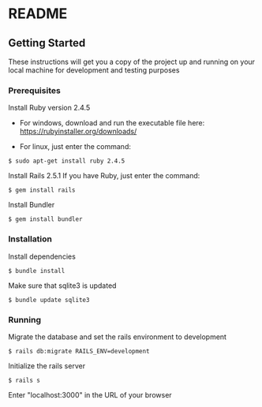 # README

## Getting Started

These instructions will get you a copy of the project up and running on your local machine for development and testing purposes

### Prerequisites

Install Ruby version 2.4.5
- For windows, download and run the executable file here: https://rubyinstaller.org/downloads/

- For linux, just enter the command:
```
$ sudo apt-get install ruby 2.4.5
```

Install Rails 2.5.1
If you have Ruby, just enter the command:
```
$ gem install rails
```

Install Bundler
```
$ gem install bundler
```

### Installation

Install dependencies
```
$ bundle install
```

Make sure that sqlite3 is updated
```
$ bundle update sqlite3
```

### Running

Migrate the database and set the rails environment to development
```
$ rails db:migrate RAILS_ENV=development
```

Initialize the rails server
```
$ rails s
```

Enter "localhost:3000" in the URL of your browser
